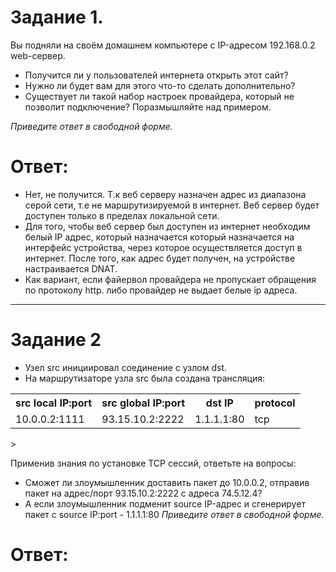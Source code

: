 # Задание 1.
Вы подняли на своём домашнем компьютере с IP-адресом 192.168.0.2 web-сервер.

* Получится ли у пользователей интернета открыть этот сайт?
* Нужно ли будет вам для этого что-то сделать дополнительно?
* Существует ли такой набор настроек провайдера, который не позволит подключение?
Поразмышляйте над примером.

*Приведите ответ в свободной форме.*  

# Ответ:  
* Нет, не получится. Т.к веб серверу назначен адрес из диапазона серой сети, т.е
не маршрутизируемой в интернет. Веб сервер будет доступен только в пределах локальной сети.
* Для того, чтобы веб сервер был доступен из интернет необходим белый IP адрес, который назначается 
который назначается на интерфейс устройства, через которое осуществляется доступ в интернет.
После того, как адрес будет получен, на устройстве настраивается DNAT.
* Как вариант, если файервол провайдера не пропускает обращения по протоколу http.
либо провайдер не выдает белые ip адреса.

---

# Задание 2
* Узел src инициировал соединение с узлом dst.
* На маршрутизаторе узла src была создана трансляция:  
<table>
<tr><th>src local IP:port</th><th>src global IP:port</th><th>dst IP</th><th>protocol</th></tr>  
<tr><td>10.0.0.2:1111</td><td>93.15.10.2:2222</td><td>1.1.1.1:80</td><td>tcp</td></tr>
</table>>

Применив знания по установке TCP сессий, ответьте на вопросы:

* Сможет ли злоумышленник доставить пакет до 10.0.0.2, отправив пакет на адрес/порт 93.15.10.2:2222 с адреса 74.5.12.4?
* А если злоумышленник подменит source IP-адрес и сгенерирует пакет с source IP:port - 1.1.1.1:80
*Приведите ответ в свободной форме.*  

# Ответ:  
